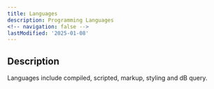 ```yaml
---
title: Languages
description: Programming Languages
<!-- navigation: false -->
lastModified: '2025-01-08'
---
```


## Description

Languages include compiled, scripted, markup, styling and dB query.
